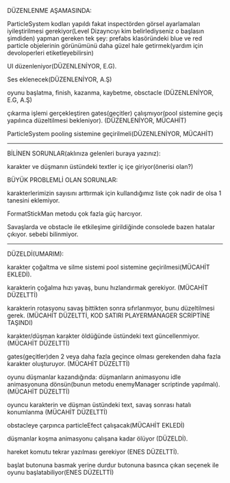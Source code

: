 DÜZENLENME AŞAMASINDA:

ParticleSystem kodları yapıldı fakat inspectörden görsel ayarlamaları iyileştirilmesi gerekiyor(Level Dizayncıyı kim belirlediyseniz o başlasın şimdiden)
yapman gereken tek şey: prefabs klasöründeki blue ve red particle objelerinin görünümünü daha güzel hale getirmek(yardım için devoloperleri etiketleyebilirsin)

UI düzenleniyor(DÜZENLENİYOR, E.G).

Ses eklenecek(DÜZENLENİYOR, A.Ş)

oyunu başlatma, finish, kazanma, kaybetme, obsctacle (DÜZENLENİYOR, E.G, A.Ş)

çıkarma işlemi gerçekleştiren gates(geçitler) çalışmıyor(pool sistemine geçiş yapılınca düzeltilmesi bekleniyor). (DÜZENLENİYOR, MÜCAHİT)

ParticleSystem pooling sistemine geçirilmeli(DÜZENLENİYOR, MÜCAHİT)

**********************************

BİLİNEN SORUNLAR(aklınıza gelenleri buraya yazınız):

karakter ve düşmanın üstündeki textler iç içe giriyor(önerisi olan?)



BÜYÜK PROBLEMLİ OLAN SORUNLAR:

karakterlerimizin sayısını arttırmak için kullandığımız liste çok nadir de olsa 1 tanesini eklemiyor.

FormatStickMan metodu çok fazla güç harcıyor.

Savaşlarda ve obstacle ile etkileşime girildiğinde consolede bazen hatalar çıkıyor. sebebi bilinmiyor.



**********************************

DÜZELDİ(UMARIM):

karakter çoğaltma ve silme sistemi pool sistemine geçirilmesi(MÜCAHİT EKLEDİ).

karakterin çoğalma hızı yavaş, bunu hızlandırmak gerekiyor. (MÜCAHİT DÜZELTTİ)

karakterin rotasyonu savaş bittikten sonra sıfırlanmıyor, bunu düzeltilmesi gerek.    (MÜCAHİT DÜZELTTİ, KOD SATIRI PLAYERMANAGER SCRİPTİNE TAŞINDI)

karakter/düşman karakter öldüğünde üstündeki text güncellenmiyor. (MÜCAHİT DÜZELTTİ)

gates(geçitler)den 2 veya daha fazla geçince olması gerekenden daha fazla karakter oluşturuyor. (MÜCAHİT DÜZELTTİ)

oyunu düşmanlar kazandığında:
düşmanların animasyonu idle animasyonuna dönsün(bunun metodu enemyManager scriptinde yapılmalı). (MÜCAHİT DÜZELTTİ)

oyuncu karakterin ve düşman üstündeki text, savaş sonrası hatalı konumlanma (MÜCAHİT DÜZELTTİ)

obstacleye çarpınca particleEfect çalışacak(MÜCAHİT EKLEDİ)

düşmanlar koşma animasyonu çalışana kadar ölüyor (DÜZELDİ).

hareket komutu tekrar yazılması gerekiyor (ENES DÜZELTTİ).

başlat butonuna basmak yerine durdur butonuna basınca çıkan seçenek ile oyunu başlatabiliyor(ENES DÜZELTTİ)
